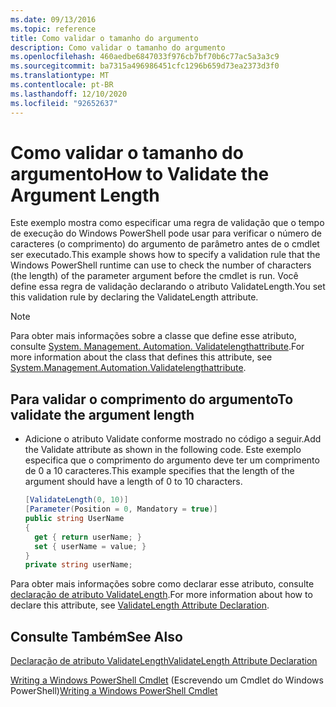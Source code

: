 ```yaml
---
ms.date: 09/13/2016
ms.topic: reference
title: Como validar o tamanho do argumento
description: Como validar o tamanho do argumento
ms.openlocfilehash: 460aedbe6847033f976cb7bf70b6c77ac5a3a3c9
ms.sourcegitcommit: ba7315a496986451cfc1296b659d73ea2373d3f0
ms.translationtype: MT
ms.contentlocale: pt-BR
ms.lasthandoff: 12/10/2020
ms.locfileid: "92652637"
---
```

# <a name="how-to-validate-the-argument-length"></a><span data-ttu-id="a381d-103">Como validar o tamanho do argumento</span><span class="sxs-lookup"><span data-stu-id="a381d-103">How to Validate the Argument Length</span></span>

<span data-ttu-id="a381d-104">Este exemplo mostra como especificar uma regra de validação que o tempo de execução do Windows PowerShell pode usar para verificar o número de caracteres (o comprimento) do argumento de parâmetro antes de o cmdlet ser executado.</span><span class="sxs-lookup"><span data-stu-id="a381d-104">This example shows how to specify a validation rule that the Windows PowerShell runtime can use to check the number of characters (the length) of the parameter argument before the cmdlet is run.</span></span> <span data-ttu-id="a381d-105">Você define essa regra de validação declarando o atributo ValidateLength.</span><span class="sxs-lookup"><span data-stu-id="a381d-105">You set this validation rule by declaring the ValidateLength attribute.</span></span>

> [!NOTE]
> <span data-ttu-id="a381d-106">Para obter mais informações sobre a classe que define esse atributo, consulte [System. Management. Automation. Validatelengthattribute](/dotnet/api/System.Management.Automation.ValidateLengthAttribute).</span><span class="sxs-lookup"><span data-stu-id="a381d-106">For more information about the class that defines this attribute, see [System.Management.Automation.Validatelengthattribute](/dotnet/api/System.Management.Automation.ValidateLengthAttribute).</span></span>

## <a name="to-validate-the-argument-length"></a><span data-ttu-id="a381d-107">Para validar o comprimento do argumento</span><span class="sxs-lookup"><span data-stu-id="a381d-107">To validate the argument length</span></span>

- <span data-ttu-id="a381d-108">Adicione o atributo Validate conforme mostrado no código a seguir.</span><span class="sxs-lookup"><span data-stu-id="a381d-108">Add the Validate attribute as shown in the following code.</span></span> <span data-ttu-id="a381d-109">Este exemplo especifica que o comprimento do argumento deve ter um comprimento de 0 a 10 caracteres.</span><span class="sxs-lookup"><span data-stu-id="a381d-109">This example specifies that the length of the argument should have a length of 0 to 10 characters.</span></span>

    ```csharp
    [ValidateLength(0, 10)]
    [Parameter(Position = 0, Mandatory = true)]
    public string UserName
    {
      get { return userName; }
      set { userName = value; }
    }
    private string userName;
    ```

<span data-ttu-id="a381d-110">Para obter mais informações sobre como declarar esse atributo, consulte [declaração de atributo ValidateLength](./validatelength-attribute-declaration.md).</span><span class="sxs-lookup"><span data-stu-id="a381d-110">For more information about how to declare this attribute, see [ValidateLength Attribute Declaration](./validatelength-attribute-declaration.md).</span></span>

## <a name="see-also"></a><span data-ttu-id="a381d-111">Consulte Também</span><span class="sxs-lookup"><span data-stu-id="a381d-111">See Also</span></span>

[<span data-ttu-id="a381d-112">Declaração de atributo ValidateLength</span><span class="sxs-lookup"><span data-stu-id="a381d-112">ValidateLength Attribute Declaration</span></span>](./validatelength-attribute-declaration.md)

<span data-ttu-id="a381d-113">[Writing a Windows PowerShell Cmdlet](./writing-a-windows-powershell-cmdlet.md) (Escrevendo um Cmdlet do Windows PowerShell)</span><span class="sxs-lookup"><span data-stu-id="a381d-113">[Writing a Windows PowerShell Cmdlet](./writing-a-windows-powershell-cmdlet.md)</span></span>
